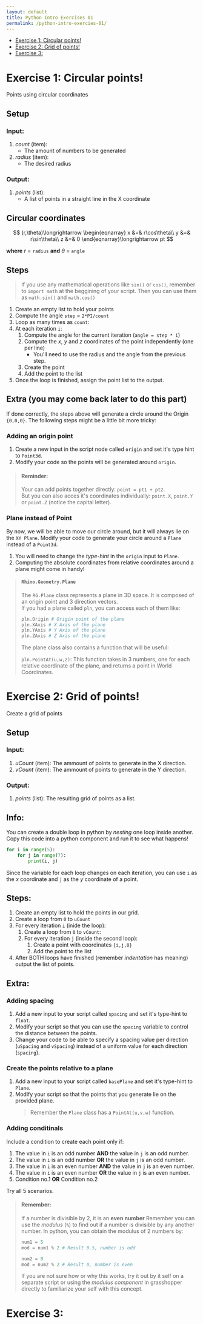 ```yaml
---
layout: default
title: Python Intro Exercises 01
permalink: /python-intro-exercies-01/
---
```


- [Exercise 1: Circular points!](#exercise-1-circular-points)
- [Exercise 2: Grid of points!](#exercise-2-grid-of-points)
- [Exercise 3:](#exercise-3)

# Exercise 1: Circular points!

Points using circular coordinates

## Setup

### Input:

1. _count_ (item):
   - The amount of numbers to be generated
2. _radius_ (item):
   - The desired radius

### Output:

1. _points_ (list):
   - A list of points in a straight line in the X coordinate

## Circular coordinates

$$
(r,\theta)\longrightarrow
\begin{eqnarray}
x &=& r\cos\theta\\
y &=& r\sin\theta\\
z &=& 0
\end{eqnarray}\longrightarrow pt
$$

**where** $r$ = `radius` **and** $\theta$ = `angle`

## Steps

> If you use any mathematical operations like `sin()` or `cos()`, remember to `import math` at the beggining of your script. Then you can use them as `math.sin()` and `math.cos()`

1. Create an empty list to hold your points
2. Compute the angle `step` = `2*PI/count`
3. Loop as many times as `count`:
4. At each iteration `i`:
   1. Compute the angle for the current iteration (`angle = step * i`)
   2. Compute the $x$, $y$ and $z$ coordinates of the point independently (one per line)
      - You'll need to use the radius and the angle from the previous step.
   3. Create the point
   4. Add the point to the list
5. Once the loop is finished, assign the point list to the output.

## Extra (you may come back later to do this part)

If done correctly, the steps above will generate a circle around the Origin `{0,0,0}`. The following steps might be a little bit more tricky:

### Adding an origin point

1. Create a new input in the script node called `origin` and set it's type hint to `Point3d`.
2. Modify your code so the points will be generated around `origin`.

> #### Reminder:
>
> Your can add points together directly: `point = pt1 + pt2`.  
> But you can also acces it's coordinates individually: `point.X`, `point.Y` or `point.Z` (notice the capital letter).

### Plane instead of Point

By now, we will be able to move our circle around, but it will always lie on the `XY Plane`. Modify your code to generate your circle around a `Plane` instead of a `Point3d`.

1. You will need to change the _type-hint_ in the `origin` input to `Plane`.
2. Computing the absolute coordinates from relative coordinates around a plane might come in handy!

> #### `Rhino.Geometry.Plane`
>
> The `RG.Plane` class represents a plane in 3D space. It is composed of an origin point and 3 direction vectors.  
> If you had a plane called `pln`, you can access each of them like:
>
> ```python
> pln.Origin # Origin point of the plane
> pln.XAxis # X Axis of the plane
> pln.YAxis # Y Axis of the plane
> pln.ZAxis # Z Axis of the plane
> ```
>
> The plane class also contains a function that will be useful:
>
> `pln.PointAt(u,w,z)`: This function takes in 3 numbers, one for each relative coordinate of the plane, and returns a point in World Coordinates.

# Exercise 2: Grid of points!

Create a grid of points

## Setup

### Input:

1. _uCount_ (item): The ammount of points to generate in the X direction.
2. _vCount_ (item): The ammount of points to generate in the Y direction.

### Output:

1. _points_ (list): The resulting grid of points as a list.

## Info:

You can create a double loop in python by _nesting_ one loop inside another. Copy this code into a python component and run it to see what happens!

```python
for i in range(5):
    for j in range(7):
        print(i, j)
```

Since the variable for each loop changes on each iteration, you can use `i` as the $x$ coordinate and `j` as the $y$ coordinate of a point.

## Steps:

1. Create an empty list to hold the points in our grid.
2. Create a loop from `0` to `uCount`
3. For every iteration `i` (inide the loop):
   1. Create a loop from `0` to `vCount`:
   2. For every iteration `j` (inside the second loop):
      1. Create a point with coordinates `{i,j,0}`
      2. Add the point to the list
4. After BOTH loops have finished (remember _indentation_ has meaning) output the list of points.

## Extra:

### Adding spacing

1. Add a new input to your script called `spacing` and set it's type-hint to `float`.
2. Modify your script so that you can use the `spacing` variable to control the distance between the points.
3. Change your code to be able to specify a spacing value per direction (`uSpacing` and `vSpacing`) instead of a uniform value for each direction (`spacing`).

### Create the points relative to a plane

1. Add a new input to your script called `basePlane` and set it's type-hint to `Plane`.
2. Modify your script so that the points that you generate lie on the provided plane.
   > Remember the `Plane` class has a `PointAt(u,v,w)` function.

### Adding conditinals

Include a condition to create each point only if:

1. The value in `i` is an odd number **AND** the value in `j` is an odd number.
2. The value in `i` is an odd number **OR** the value in `j` is an odd number.
3. The value in `i` is an even number **AND** the value in `j` is an even number.
4. The value in `i` is an even number **OR** the value in `j` is an even number.
5. Condition no.1 **OR** Condition no.2

Try all 5 scenarios.

> #### Remember:
>
> If a number is divisible by 2, it is an **even number** Remember you can use the _modulus_ (`%`) to find out if a number is divisible by any another number.
> In python, you can obtain the modulus of 2 numbers by:
>
> ```python
> num1 = 5
> mod = num1 % 2 # Result 0.5, number is odd
>
> num2 = 8
> mod = num2 % 2 # Result 0, number is even
> ```
>
> If you are not sure how or why this works, try it out by it self on a separate script or using the _modulus component_ in grasshopper directly to familiarize your self with this concept.

# Exercise 3: 
